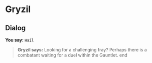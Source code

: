 # Gryzil


## Dialog

**You say:** `Hail`



>**Gryzil says:** Looking for a challenging fray?  Perhaps there is a combatant waiting for a duel within the Gauntlet.
end





